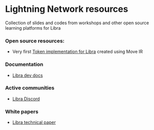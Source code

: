 # Lightning Network resources

Collection of slides and codes from workshops and other open source learning platforms for Libra

### Open source resources:

* Very first [Token implementation for Libra](https://github.com/etoroxlabs/etoken-libra) created using Move IR


### Documentation

* [Libra dev docs](https://developers.libra.org/docs/welcome-to-libra)


### Active communities

* [Libra Discord](https://community.libra.org)


### White papers

* [Libra technical paper](https://developers.libra.org/docs/welcome-to-libra)







 
 
